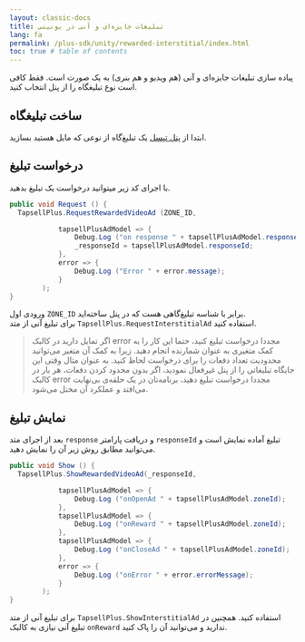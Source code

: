 ```yaml
---
layout: classic-docs
title: تبلیغات جایزه‌ای و آنی در یونیتی
lang: fa
permalink: /plus-sdk/unity/rewarded-interstitial/index.html
toc: true # table of contents
---
```


پیاده سازی تبلیغات جایزه‌ای و آنی (هم ویدیو‌ و هم بنری) به یک صورت است. فقط کافی است نوع تبلیغگاه را از پنل انتخاب کنید.


## ساخت تبلیغگاه
ابتدا از [پنل تپسل](https://dashboard.tapsell.ir/) یک تبلیغ‌گاه از نوعی که مایل هستید بسازید.


## درخواست تبلیغ
با اجرای کد زیر میتوانید درخواست یک تبلیغ بدهید.

```c#
public void Request () {
  TapsellPlus.RequestRewardedVideoAd (ZONE_ID,

			tapsellPlusAdModel => {
				Debug.Log ("on response " + tapsellPlusAdModel.responseId);
				_responseId = tapsellPlusAdModel.responseId;
			},
			error => {
				Debug.Log ("Error " + error.message);
			}
		);
}
```

ورودی اول `ZONE_ID` برابر با شناسه تبلیغ‌گاهی هست که در پنل ساخته‌اید.  
برای تبلیغ آنی از متد `TapsellPlus.RequestInterstitialAd` استفاده کنید.

>اگر تمایل دارید در کالبک error مجددا درخواست تبلیغ کنید، حتما این کار را به کمک متغیری به
عنوان شمارنده انجام دهید. زیرا به کمک آن متغیر می‌توانید محدودیت تعداد دفعات را برای
درخواست لحاظ کنید. به عنوان مثال وقتی این جایگاه تبلیغاتی را از پنل غیرفعال نمودید، اگر بدون
محدود کردن دفعات، هر بار در کالبک error مجددا درخواست تبلیغ دهید، برنامه‌تان در یک حلقه‌ی
بی‌نهایت می‌افتد و عملکرد آن مختل می‌شود.

## نمایش تبلیغ
بعد از اجرای متد `response` و دریافت پارامتر `responseId` تبلیغ آماده نمایش است و می‌توانید مطابق روش زیر آن را نمایش دهید.

```c#
public void Show () {
  TapsellPlus.ShowRewardedVideoAd(_responseId,

			tapsellPlusAdModel => {
				Debug.Log ("onOpenAd " + tapsellPlusAdModel.zoneId);
			},
			tapsellPlusAdModel => {
				Debug.Log ("onReward " + tapsellPlusAdModel.zoneId);
			},
			tapsellPlusAdModel => {
				Debug.Log ("onCloseAd " + tapsellPlusAdModel.zoneId);
			},
			error => {
				Debug.Log ("onError " + error.errorMessage);
			}
		);
}
```

برای تبلیغ آنی از متد `TapsellPlus.ShowInterstitialAd`  استفاده کنید. همچنین در تبلیغ آنی نیازی به کالبک `onReward` ندارید و می‌توانید آن را پاک کنید.
